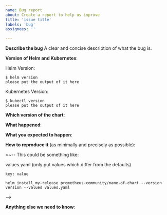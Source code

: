 ```yaml
---
name: Bug report
about: Create a report to help us improve
title: 'issue title'
labels: 'bug'
assignees: ''

---
```


<!-- Thanks for filing an issue!
Before hitting the button, please answer these questions.
It's helpful to search the existing GitHub issues first.
It's likely that another user has already reported the issue you're facing, or it's a known issue that we're already aware o. 

Fill in as much of the template below as you can.
The more information we have the better we can help you.

Be ready for followup questions, and please respond in a timely manner.
If we can't reproduce a bug or think a feature already exists, we might close your issue.
If we're wrong, PLEASE feel free to reopen it and explain why.
-->

**Describe the bug**
A clear and concise description of what the bug is.

**Version of Helm and Kubernetes**:

Helm Version:

```console
$ helm version
please put the output of it here
```

Kubernetes Version:

```console
$ kubectl version
please put the output of it here
```


**Which version of the chart**:


**What happened**:


**What you expected to happen**:


**How to reproduce it** (as minimally and precisely as possible):

<~--
This could be something like:

values.yaml (only put values which differ from the defaults)

```
key: value
```

```
helm install my-release prometheus-community/name-of-chart --version version --values values.yaml
```

-->


**Anything else we need to know**:
